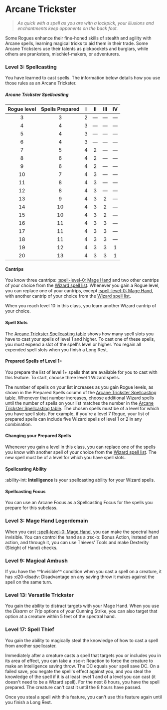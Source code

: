 # Arcane Trickster

> *As quick with a spell as you are with a lockpick, your illusions and enchantments keep opponents on the back foot.*

Some Rogues enhance their fine-honed skills of stealth and agility with Arcane spells, learning magical tricks to aid them in their trade. Some Arcane Tricksters use their talents as pickpockets and burglars, while others are pranksters, mischief-makers, or adventurers.

### Level 3: Spellcasting

You have learned to cast spells. The information below details how you use those rules as an Arcane Trickster.

##### Arcane Trickster Spellcasting

| Rogue level | Spells Prepared | I | II | III | IV |
|:---:|:---:|:---:|:---:|:---:|:---:|
| 3 | 3 | 2 | — | — | — |
| 4 | 4 | 3 | — | — | — |
| 5 | 4 | 3 | — | — | — |
| 6 | 4 | 3 | — | — | — |
| 7 | 5 | 4 | 2 | — | — |
| 8 | 6 | 4 | 2 | — | — |
| 9 | 6 | 4 | 2 | — | — |
| 10 | 7 | 4 | 3 | — | — |
| 11 | 8 | 4 | 3 | — | — |
| 12 | 8 | 4 | 3 | — | — |
| 13 | 9 | 4 | 3 | 2 | — |
| 14 | 10 | 4 | 3 | 2 | — |
| 15 | 10 | 4 | 3 | 2 | — |
| 16 | 11 | 4 | 3 | 3 | — |
| 17 | 11 | 4 | 3 | 3 | — |
| 18 | 11 | 4 | 3 | 3 | — |
| 19 | 12 | 4 | 3 | 3 | 1 |
| 20 | 13 | 4 | 3 | 3 | 1 |

#### Cantrips

You know three cantrips: [:spell-level-0: Mage Hand] and two other cantrips of your choice from the [Wizard spell list]. Whenever you gain a Rogue level, you can replace one of your cantrips, except [:spell-level-0: Mage Hand], with another cantrip of your choice from the [Wizard spell list].

When you reach level 10 in this class, you learn another Wizard cantrip of your choice.

#### Spell Slots

The [Arcane Trickster Spellcasting table] shows how many spell slots you have to cast your spells of level 1 and higher. To cast one of these spells, you must expend a slot of the spell's level or higher. You regain all expended spell slots when you finish a Long Rest.

#### Prepared Spells of Level 1+

You prepare the list of level 1+ spells that are available for you to cast with this feature. To start, choose three level 1 Wizard spells.

The number of spells on your list increases as you gain Rogue levels, as shown in the Prepared Spells column of the [Arcane Trickster Spellcasting table]. Whenever that number increases, choose additional Wizard spells until the number of spells on your list matches the number in the [Arcane Trickster Spellcasting table]. The chosen spells must be of a level for which you have spell slots. For example, if you're a level 7 Rogue, your list of prepared spells can include five Wizard spells of level 1 or 2 in any combination.

[Arcane Trickster Spellcasting table]: #arcane-trickster-spellcasting

#### Changing your Prepared Spells

Whenever you gain a level in this class, you can replace one of the spells you know with another spell of your choice from the [Wizard spell list]. The new spell must be of a level for which you have spell slots.

#### Spellcasting Ability

:ability-int: **Intelligence** is your spellcasting ability for your Wizard spells.

#### Spellcasting Focus

You can use an Arcane Focus as a Spellcasting Focus for the spells you prepare for this subclass.

### Level 3: Mage Hand Legerdemain

When you cast [:spell-level-0: Mage Hand], you can make the spectral hand invisible. You can control the hand as a :rsc-b: Bonus Action, instead of an action, and through it, you can use Thieves' Tools and make Dexterity (Sleight of Hand) checks.

### Level 9: Magical Ambush

If you have the ^^Invisible^^ condition when you cast a spell on a creature, it has :d20-disadv: Disadvantage on any saving throw it makes against the spell on the same turn.

### Level 13: Versatile Trickster

You gain the ability to distract targets with your Mage Hand. When you use the *Disarm* or *Trip* options of your Cunning Strike, you can also target that option at a creature within 5 feet of the spectral hand.

### Level 17: Spell Thief

You gain the ability to magically steal the knowledge of how to cast a spell from another spellcaster.

Immediately after a creature casts a spell that targets you or includes you in its area of effect, you can take a :rsc-r: Reaction to force the creature to make an Intelligence saving throw. The DC equals your spell save DC. On a failed save, you negate the spell's effect against you, and you steal the knowledge of the spell if it is at least level 1 and of a level you can cast (it doesn't need to be a Wizard spell). For the next 8 hours, you have the spell prepared. The creature can't cast it until the 8 hours have passed.

Once you steal a spell with this feature, you can't use this feature again until you finish a Long Rest.

[:spell-level-0: Mage Hand]: ../../spells/description/core/cantrip.md#mage-hand
[Wizard spell list]: ../../spells/class-specific/wizard.md
